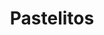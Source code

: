 ---
layout: recipe
title: Pastelitos
description: This is a one line sentence about gampy's chicken
category: breakfast
tags: pastry
preptime: 20min
cooktime: 20min
servings: 6
---